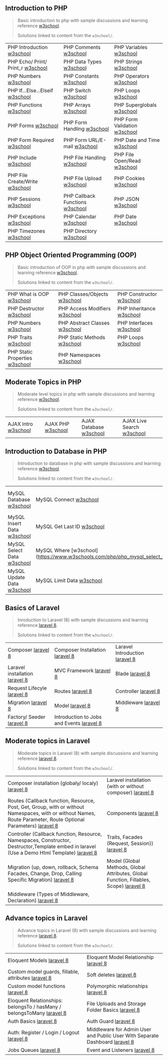 ## Introduction to PHP

> Basic introduction to php with sample discussions and learning reference [w3school](https://www.w3schools.com/php/).
>
> Solutions linked to content from the `w3school/`.

||||
|---|---|---|
| PHP Introduction [w3school](https://www.w3schools.com/php/php_intro.asp) | PHP Comments [w3school](https://www.w3schools.com/php/php_comments.asp) | PHP Variables [w3school](https://www.w3schools.com/php/php_variables.asp) |
| PHP Echo/ Print/ Print_r [w3school](https://www.w3schools.com/php/php_echo_print.asp) | PHP Data Types [w3school](https://www.w3schools.com/php/php_datatypes.asp) | PHP Strings [w3school](https://www.w3schools.com/php/php_string.asp) |
| PHP Numbers [w3school](https://www.w3schools.com/php/php_numbers.asp) | PHP Constants [w3school](https://www.w3schools.com/php/php_constants.asp) | PHP Operators [w3school](https://www.w3schools.com/php/php_operators.asp) |
| PHP If...Else...Elseif [w3school](https://www.w3schools.com/php/php_if_else.asp) | PHP Switch [w3school](https://www.w3schools.com/php/php_switch.asp) | PHP Loops [w3school](https://www.w3schools.com/php/php_looping.asp) |
| PHP Functions [w3school](https://www.w3schools.com/php/php_functions.asp) | PHP Arrays [w3school](https://www.w3schools.com/php/php_arrays.asp) | PHP Superglobals [w3school](https://www.w3schools.com/php/php_superglobals.asp) |
| PHP Forms [w3school](https://www.w3schools.com/php/php_forms.asp) | PHP Form Handling [w3school](https://www.w3schools.com/php/php_forms.asp) | PHP Form Validation [w3school](https://www.w3schools.com/php/php_form_validation.asp) |
| PHP Form Required [w3school](https://www.w3schools.com/php/php_form_required.asp) | PHP Form URL/E-mail [w3school](https://www.w3schools.com/php/php_form_required.asp) | PHP Date and Time [w3school](https://www.w3schools.com/php/php_date.asp) |
| PHP Include [w3school](https://www.w3schools.com/php/php_includes.asp) | PHP File Handling [w3school](https://www.w3schools.com/php/php_file.asp) | PHP File Open/Read [w3school](https://www.w3schools.com/php/php_file_open.asp) |
| PHP File Create/Write [w3school](https://www.w3schools.com/php/php_file_create.asp) | PHP File Upload [w3school](https://www.w3schools.com/php/php_file_upload.asp) | PHP Cookies [w3school](https://www.w3schools.com/php/php_cookies.asp) |
| PHP Sessions [w3school](https://www.w3schools.com/php/php_sessions.asp) | PHP Callback Functions [w3school](https://www.w3schools.com/php/php_callback_functions.asp) | PHP JSON [w3school](https://www.w3schools.com/php/php_json.asp) |
| PHP Exceptions [w3school](https://www.w3schools.com/php/php_exceptions.asp) | PHP Calendar [w3school](https://www.w3schools.com/php/php_ref_calendar.asp) | PHP Date [w3school](https://www.w3schools.com/php/php_ref_date.asp) |
| PHP Timezones [w3school](https://www.w3schools.com/php/php_ref_timezones.asp) | PHP Directory [w3school](https://www.w3schools.com/php/php_ref_directory.asp) ||




## PHP Object Oriented Programming (OOP)

> Basic introduction of OOP in php with sample discussions and learning reference [w3school](https://www.w3schools.com/php/).
>
> Solutions linked to content from the `w3school/`.

||||
|---|---|---|
| PHP What is OOP [w3school](https://www.w3schools.com/php/php_oop_what_is.asp) | PHP Classes/Objects [w3school](https://www.w3schools.com/php/php_oop_classes_objects.asp) | PHP Constructor [w3school](https://www.w3schools.com/php/php_oop_constructor.asp) |
| PHP Destructor [w3school](https://www.w3schools.com/php/php_oop_destructor.asp) | PHP Access Modifiers [w3school](https://www.w3schools.com/php/php_oop_access_modifiers.asp) | PHP Inheritance [w3school](https://www.w3schools.com/php/php_oop_inheritance.asp) |
| PHP Numbers [w3school](https://www.w3schools.com/php/php_numbers.asp) | PHP Abstract Classes [w3school](https://www.w3schools.com/php/php_oop_classes_abstract.asp) | PHP Interfaces [w3school](https://www.w3schools.com/php/php_oop_interfaces.asp) |
| PHP Traits [w3school](https://www.w3schools.com/php/php_oop_traits.asp) | PHP Static Methods [w3school](https://www.w3schools.com/php/php_oop_static_methods.asp) | PHP Loops [w3school](https://www.w3schools.com/php/php_looping.asp) |
| PHP Static Properties [w3school](https://www.w3schools.com/php/php_oop_static_properties.asp) | PHP Namespaces  [w3school](https://www.w3schools.com/php/php_namespaces.asp) ||






## Moderate Topics in PHP

> Moderate level topics in php with sample discussions and learning reference [w3school](https://www.w3schools.com/php/).
>
> Solutions linked to content from the `w3school/`.

|||||
|---|---|---|---|
| AJAX Intro [w3school](https://www.w3schools.com/php/php_ajax_intro.asp) | AJAX PHP [w3school](https://www.w3schools.com/php/php_ajax_php.asp) | AJAX Database [w3school](https://www.w3schools.com/php/php_ajax_database.asp) | AJAX Live Search [w3school](https://www.w3schools.com/php/php_ajax_livesearch.asp)




## Introduction to Database in PHP

> Introduction to database in php with sample discussions and learning reference [w3school](https://www.w3schools.com/php/).
>
> Solutions linked to content from the `w3school/`.

|||||
|---|---|---|---|
| MySQL Database [w3school](https://www.w3schools.com/php/php_mysql_intro.asp) | MySQL Connect [w3school](https://www.w3schools.com/php/php_mysql_connect.asp) | MySQL Create DB [w3school](https://www.w3schools.com/php/php_mysql_create.asp) | MySQL Create Table [w3school](https://www.w3schools.com/php/php_mysql_create_table.asp)
| MySQL Insert Data [w3school](https://www.w3schools.com/php/php_mysql_insert.asp) | MySQL Get Last ID [w3school](https://www.w3schools.com/php/php_mysql_insert_lastid.asp) | MySQL Insert Multiple [w3school](https://www.w3schools.com/php/php_mysql_insert_multiple.asp) | MySQL Prepared [w3school](https://www.w3schools.com/php/php_mysql_prepared_statements.asp)
| MySQL Select Data [w3school](V) | MySQL Where [w3school](https://www.w3schools.com/php/php_mysql_select_where.asp | MySQL Order By [w3school](https://www.w3schools.com/php/php_mysql_select_orderby.asp) | MySQL Delete Data [w3school](https://www.w3schools.com/php/php_mysql_delete.asp)
| MySQL Update Data [w3school](https://www.w3schools.com/php/php_mysql_update.asp) | MySQL Limit Data  [w3school](https://www.w3schools.com/php/php_mysql_select_limit.asp) |




 
## Basics of Laravel

> Inroduction to Laravel (8) with sample discussions and learning reference [laravel 8](https://laravel.com/docs/8.x).
>
> Solutions linked to content from the `w3school/`.

||||
|---|---|---|
| Composer [laravel 8](https://laravel.com/docs/8.x) | Composer Installation [laravel 8](https://laravel.com/docs/8.x) | Laravel Introduction [laravel 8](https://laravel.com/docs/8.x) | Laravel Directory Structure [laravel 8](https://laravel.com/docs/8.x) |
| Laravel installation [laravel 8](https://laravel.com/docs/8.x) | MVC Framework [laravel 8](https://laravel.com/docs/8.x) | Blade [laravel 8](https://laravel.com/docs/8.x) | Views [laravel 8](https://laravel.com/docs/8.x) |
| Request Lifecyle [laravel 8](https://laravel.com/docs/8.x) | Routes [laravel 8](https://laravel.com/docs/8.x) | Controller [laravel 8](https://laravel.com/docs/8.x) | Facades [laravel 8](https://laravel.com/docs/8.x) |
| Migration [laravel 8](https://laravel.com/docs/8.x) | Model [laravel 8](https://laravel.com/docs/8.x) | Middleware [laravel 8](https://laravel.com/docs/8.x) | App Service Provider [laravel 8](https://laravel.com/docs/8.x) |
| Factory/ Seeder [laravel 8](https://laravel.com/docs/8.x) | Introduction to Jobs and Events [laravel 8](https://laravel.com/docs/8.x) ||




 
## Moderate topics in Laravel

> Moderate topics in Laravel (8) with sample discussions and learning reference [laravel 8](https://laravel.com/docs/8.x).
>
> Solutions linked to content from the `w3school/`.

|||
|---|---|
| Composer installation (globaly/ localy) [laravel 8](https://laravel.com/docs/8.x) | Laravel installation (with or without composer) [laravel 8](https://laravel.com/docs/8.x) |
| Routes (Callback function, Resource, Post, Get, Group, with or without Namespaces, with or without Names, Route Parameter, Route Optional Parameters) [laravel 8](https://laravel.com/docs/8.x) | Components [laravel 8](https://laravel.com/docs/8.x) |
| Controller (Callback function, Resource, Namespaces, Constructor, Destructor,Template embed in laravel (Use a Demo Html Template) [laravel 8](https://laravel.com/docs/8.x) | Traits, Facades (Request, Session)) [laravel 8](https://laravel.com/docs/8.x)
| Migration (up, down, rollback, Schema Facades, Change, Drop, Calling Specific Migration) [laravel 8](https://laravel.com/docs/8.x) | Model (Global Methods, Global Attributes, Global Function, Fillables, Scope) [laravel 8](https://laravel.com/docs/8.x) |
| Middleware (Types of Middleware, Declaration) [laravel 8](https://laravel.com/docs/8.x) | |


## Advance topics in Laravel

> Advance topics in Laravel (8) with sample discussions and learning reference [laravel 8](https://laravel.com/docs/8.x).
>
> Solutions linked to content from the `w3school/`.

|||
|---|---|
| Eloquent Models [laravel 8](https://laravel.com/docs/8.x) | Eloquent Model Relationship [laravel 8](https://laravel.com/docs/8.x) |
| Custom model guards, fillable, attributes [laravel 8](https://laravel.com/docs/8.x) | Soft deletes [laravel 8](https://laravel.com/docs/8.x) |
| Custom model functions [laravel 8](https://laravel.com/docs/8.x) | Polymorphic relationships [laravel 8](https://laravel.com/docs/8.x) |
| Eloquent Relationships: belongsTo / hasMany / belongsToMany [laravel 8](https://laravel.com/docs/8.x) | File Uploads and Storage Folder Basics [laravel 8](https://laravel.com/docs/8.x) |
| Auth Basics [laravel 8](https://laravel.com/docs/8.x) | Auth Guard [laravel 8](https://laravel.com/docs/8.x) |
| Auth: Register / Login / Logout [laravel 8](https://laravel.com/docs/8.x) | Middleware for Admin User and Public User With Separate Dashboard [laravel 8](https://laravel.com/docs/8.x) |
| Jobs Queues [laravel 8](https://laravel.com/docs/8.x) | Event and Listeners [laravel 8](https://laravel.com/docs/8.x) |

